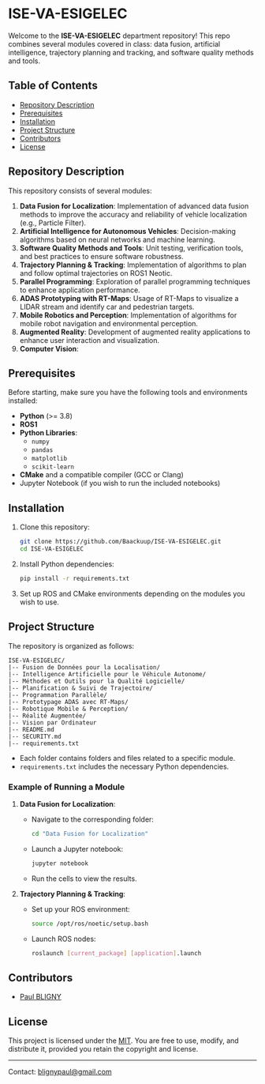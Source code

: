 # ISE-VA-ESIGELEC

Welcome to the **ISE-VA-ESIGELEC** department repository! This repo combines several modules covered in class: data fusion, artificial intelligence, trajectory planning and tracking, and software quality methods and tools.

## Table of Contents

- [Repository Description](#repository-description)
- [Prerequisites](#prerequisites)
- [Installation](#installation)
- [Project Structure](#project-structure)
- [Contributors](#contributors)
- [License](#license)

## Repository Description

This repository consists of several modules:

1. **Data Fusion for Localization**: Implementation of advanced data fusion methods to improve the accuracy and reliability of vehicle localization (e.g., Particle Filter).
2. **Artificial Intelligence for Autonomous Vehicles**: Decision-making algorithms based on neural networks and machine learning.
3. **Software Quality Methods and Tools**: Unit testing, verification tools, and best practices to ensure software robustness.
4. **Trajectory Planning & Tracking**: Implementation of algorithms to plan and follow optimal trajectories on ROS1 Neotic.
5. **Parallel Programming**: Exploration of parallel programming techniques to enhance application performance.
6. **ADAS Prototyping with RT-Maps**: Usage of RT-Maps to visualize a LIDAR stream and identify car and pedestrian targets.
7. **Mobile Robotics and Perception**: Implementation of algorithms for mobile robot navigation and environmental perception.
8. **Augmented Reality**: Development of augmented reality applications to enhance user interaction and visualization.
9. **Computer Vision**: 

## Prerequisites

Before starting, make sure you have the following tools and environments installed:

- **Python** (>= 3.8)
- **ROS1**
- **Python Libraries**:
  - `numpy`
  - `pandas`
  - `matplotlib`
  - `scikit-learn`
- **CMake** and a compatible compiler (GCC or Clang)
- Jupyter Notebook (if you wish to run the included notebooks)

## Installation

1. Clone this repository:
   ```bash
   git clone https://github.com/Baackuup/ISE-VA-ESIGELEC.git
   cd ISE-VA-ESIGELEC
   ```
2. Install Python dependencies:
   ```bash
   pip install -r requirements.txt
   ```
3. Set up ROS and CMake environments depending on the modules you wish to use.

## Project Structure

The repository is organized as follows:

```plaintext
ISE-VA-ESIGELEC/
|-- Fusion de Données pour la Localisation/
|-- Intelligence Artificielle pour le Véhicule Autonome/
|-- Méthodes et Outils pour la Qualité Logicielle/
|-- Planification & Suivi de Trajectoire/
|-- Programmation Parallèle/
|-- Prototypage ADAS avec RT-Maps/
|-- Robotique Mobile & Perception/
|-- Réalité Augmentée/
|-- Vision par Ordinateur
|-- README.md
|-- SECURITY.md
|-- requirements.txt
```

- Each folder contains folders and files related to a specific module.
- `requirements.txt` includes the necessary Python dependencies.

### Example of Running a Module

1. **Data Fusion for Localization**:
   - Navigate to the corresponding folder:
     ```bash
     cd "Data Fusion for Localization"
     ```
   - Launch a Jupyter notebook:
     ```bash
     jupyter notebook
     ```
   - Run the cells to view the results.

2. **Trajectory Planning & Tracking**:
   - Set up your ROS environment:
     ```bash
     source /opt/ros/noetic/setup.bash
     ```
   - Launch ROS nodes:
     ```bash
     roslaunch [current_package] [application].launch
     ```

## Contributors

- [Paul BLIGNY](https://github.com/Baackuup)

## License

This project is licensed under the [MIT](LICENSE). You are free to use, modify, and distribute it, provided you retain the copyright and license.

---

Contact: blignypaul@gmail.com
